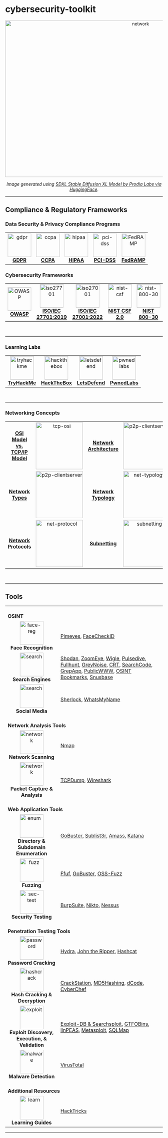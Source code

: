 # cybersecurity-toolkit

<p align='center'><img src="https://github.com/kariemoorman/cybersecurity-toolkit/blob/main/images/network_capture.png?raw=true" alt="network" style="height:500px; width:850px;"/></p>

<p align='center'><i>Image generated using <a href='https://huggingface.co/spaces/prodia/sdxl-stable-diffusion-xl'>SDXL Stable Diffusion XL Model by Prodia Labs via HuggingFace</a></i>.</p>

---

## Compliance & Regulatory Frameworks 

### Data Security & Privacy Compliance Programs

<table>
<tr>
  <td align='center'><a href='https://github.com/kariemoorman/cybersecurity-toolkit/blob/main/concepts/compliance.md#gdpr'><img src="https://bookcreator.com/wp-content/uploads/2018/04/GDPR-badge.png" alt='gdpr' width="75px;" height="75px; style="max-width:100%"><br><b>GDPR</b></a></td>
  <td align='center'><a href='https://github.com/kariemoorman/cybersecurity-toolkit/blob/main/concepts/compliance.md#ccpa'><img src='https://control.verygoodsecurity.com/dist/assets/img/solutions/ccpa-logo.png' alt='ccpa' width="75px;" height="75px; style="max-width:100%"><br><b>CCPA</b></a></td>
  <td align='center'><a href='https://github.com/kariemoorman/cybersecurity-toolkit/blob/main/concepts/compliance.md#hipaa'><img src='https://blxtraining.com/wp-content/uploads/HIPAA.png' alt='hipaa' width="75px;" height="75px; style="max-width:100%"><br><b>HIPAA</b></a></td>
  <td align='center'><a href='https://github.com/kariemoorman/cybersecurity-toolkit/blob/main/concepts/compliance.md#pci-dss'><img src='https://hrma-llc.com/company-blog/wp-content/uploads/2019/01/PCI-DSS-1-1024x692.png' alt='pci-dss' width="75px;" height="75px; style="max-width:100%"><br><b>PCI-DSS</b></a></td>
  <td align='center'><a href='https://www.fedramp.gov/'><img src='https://clipground.com/images/fedramp-logo-3.png' alt='FedRAMP' height="75px;" style="max-width:100%"><br><b>FedRAMP</b></a></td>
</tr>
</table>

### Cybersecurity Frameworks

<table>
<tr>
  <td align='center'><a href='https://owasp.org/API-Security/editions/2023/en/0x03-introduction/'><img src='https://cydrill.com/wp-content/uploads/owasp_logo_flat2_icon.png' alt='OWASP' width="75px;" height="75px;" style="max-width:100%"><br><b>OWASP</b></a></td>
<td align='center'><a href='https://cdn.standards.iteh.ai/samples/71670/8a8bcac5d3614f63bf02ab5d6cc0c07c/ISO-IEC-27701-2019.pdf'><img src='https://asrconsultoria.com.br/wp-content/uploads/2020/04/logo-ISO-27701.png' alt='iso27701' height="75px;" style="max-width:100%"><br><b>ISO/IEC
27701:2019</b></a></td>
  <td align='center'><a href='https://www.iso.org/obp/ui/en/#iso:std:iso-iec:27001:ed-3:v1:amd:1:v1:en'><img src='https://www.keppeldatacentres.com/file/sustainability/our-green-missions/certifications-and-awards/icons/iso-27001.png' alt='iso27001' width="75px;" height="75px; style="max-width:100%"><br><b>ISO/IEC 27001:2022</b></a></td>
  <td align='center'><a href='https://nvlpubs.nist.gov/nistpubs/CSWP/NIST.CSWP.29.pdf'><img src='https://hyperproof.io/wp-content/uploads/2023/06/framework-informational-page_hero-badges-nist-csf.png' alt='nist-csf' width="75px;" height="75px;" style="max-width:100%"><br><b>NIST CSF 2.0</b></a></td>
  <td align='center'><a href='https://nvlpubs.nist.gov/nistpubs/Legacy/SP/nistspecialpublication800-30r1.pdf'><img src='https://csrc.nist.gov/CSRC/media/Projects/risk-management/images-media/RMF%20Logos/PNG%20Format/NIST%20RMF%20Graphc-Implement%20Step.png' alt='nist-800-30' width="75px;" height="75px;" style="max-width:100%"><br><b>NIST 800-30</b></a></td>
</tr>
</table>

<br>

---

### Learning Labs

<table>
<tr>
  <td align='center'><a href='https://tryhackme.com'><img src='https://assets.tryhackme.com/img/favicon.png' alt='tryhackme' width="75px;" height="75px;" style="max-width:100%"><br><b>TryHackMe</b></a></td>
  <td align='center'><a href='https://www.hackthebox.com/'><img src='https://static-00.iconduck.com/assets.00/hack-the-box-icon-2048x2048-vce7bnzq.png' alt='hackthebox' width="75px;" height="75px;" style="max-width:100%"><br><b>HackTheBox</b></a></td>
  <td align='center'><a href='https://letsdefend.io/'><img src='https://letsdefend.io/static/img/letsdefend-logo.png' alt='letsdefend' width="75px;" height="75px;" style="max-width:100%"><br><b>LetsDefend</b></a></td>
  <td align='center'><a href='https://pwnedlabs.io/'><img src='https://media.licdn.com/dms/image/D4D0BAQGyV54pXIwndg/company-logo_200_200/0/1688997422011?e=2147483647&v=beta&t=GV1lgZcCLhyGligX9RkrwzjEQD-nZouBq6jJZSFA0ps' alt='pwnedlabs' width="75px;" height="75px;" style="max-width:100%"><br><b>PwnedLabs</b></a></td>
</tr>
</table>

<br>

---

### Networking Concepts

<table>
<tr>
  <td align='center'><a href='https://github.com/kariemoorman/cybersecurity-toolkit/blob/main/concepts/networking.md#osi-model-vs-tcp-ip-model'><b>OSI Model vs. TCP/IP Model</b></a></td>
  <td align='center'><a href='https://github.com/kariemoorman/cybersecurity-toolkit/blob/main/concepts/networking.md#osi-model-vs-tcp-ip-model'><img src='https://i0.wp.com/networkwalks.com/wp-content/uploads/2020/10/TCP-Model-3.png?w=863&ssl=1' alt='tcp-osi' height="150px;"  style="max-width:100%"></a></td>
  <td align='center'><a href='https://github.com/kariemoorman/cybersecurity-toolkit/blob/main/concepts/networking.md#network-architecture'><b>Network Architecture</b></a></td>
  <td align='center'><a href='https://github.com/kariemoorman/cybersecurity-toolkit/blob/main/concepts/networking.md#network-architecture'><img src='https://techterms.com/img/lg/client-server_model_1253.png' alt='p2p-clientserver' height="150px;"  style="max-width:100%;"></a></td>
</tr>
  <tr>
  <td align='center'><a href='https://github.com/kariemoorman/cybersecurity-toolkit/blob/main/concepts/networking.md#network-types'><b>Network Types</b></a></td>
  <td align='center'><a href='https://github.com/kariemoorman/cybersecurity-toolkit/blob/main/concepts/networking.md#network-types'><img src='https://cdn-icons-png.flaticon.com/512/10772/10772800.png' alt='p2p-clientserver' height="150px;"  style="max-width:100%;"></a></td>
  <td align='center'><a href='https://github.com/kariemoorman/cybersecurity-toolkit/blob/main/concepts/networking.md#network-typology'><b>Network Typology</b></a></td>
  <td align='center'><a href='https://github.com/kariemoorman/cybersecurity-toolkit/blob/main/concepts/networking.md#network-typology'><img src='https://cdn1.iconfinder.com/data/icons/data-and-network-4/100/Topology_network-512.png' alt='net-typology' height="150px;" style="max-width:100%;"></a></td>
</tr>
  <tr>
    <td align='center'><a href='https://github.com/kariemoorman/cybersecurity-toolkit/blob/main/concepts/networking.md#network-protocols'><b>Network Protocols</b></a></td>
    <td align='center'><a href='https://github.com/kariemoorman/cybersecurity-toolkit/blob/main/concepts/networking.md#network-protocols'><img src='https://www.vrwebconsulting.com/images/protocols.png' alt='net-protocol' height="150px;" style="max-width:100%;"></a></td>
    <td align='center'><a href='https://github.com/kariemoorman/cybersecurity-toolkit/blob/main/concepts/networking.md#subnetting'><b>Subnetting</b></a></td>
    <td align='center'><a href='https://github.com/kariemoorman/cybersecurity-toolkit/blob/main/concepts/networking.md#subnetting'><img src='https://www.accessagility.com/hs-fs/hubfs/Images/Blog%20Posts/43%20-%20Subnetting/subnetting-benefits-isolating-problems.png?width=590&name=subnetting-benefits-isolating-problems.png' alt='subnetting' height="150px;" style="max-width:100%;"></a></td>
  </tr>
</table>

<br>

---

## Tools 

<table>
  <tr>
    <td colspan="2"><br><b>OSINT</b><br></td>
  </tr>
  <tr>
    <td align='center'><img src='https://cdn-icons-png.flaticon.com/512/1461/1461141.png' alt='face-reg' style="max-width:100%;" height='75px;'><br><b>Face Recognition</b></td>
    <td><a href='https://pimeyes.com/en'>Pimeyes</a>, <a href='https://facecheck.id/'>FaceCheckID</a> </td>
  </tr>
  <tr>
    <td align='center'><img src='https://cdn-icons-png.flaticon.com/512/8552/8552520.png' alt='search' style="max-width:100%;" height='75px;'><br><b>Search Engines</b></td>
    <td><a href='https://www.shodan.io'>Shodan</a>, <a href='https://www.zoomeye.org/'>ZoomEye</a>, <a href='https://wigle.net/'>Wigle</a>, <a href='https://pulsedive.com'>Pulsedive</a>, <a href='https://fullhunt.io/'>Fullhunt</a>, <a href='https://viz.greynoise.io/'>GreyNoise</a>, <a href='https://crt.sh'>CRT</a>, <a href='https://searchcode.com/'>SearchCode</a>, <a href='https://grep.app'>GrepApp</a>, <a href='https://publicwww.com/'>PublicWWW</a>, <a href='https://github.com/Soulsender/hacking-osint-bookmarks/tree/main'>OSINT Bookmarks</a>, <a href='https://snusbase.com/'>Snusbase</a></td>
  </tr>
  <tr>
    <td align='center'><img src='https://pluspng.com/img-png/social-media-png-download-social-media-png-images-transparent-gallery-advertisement-3000.png' alt='search' style="max-width:100%;" height='75px;'><br><b>Social Media</b></td>
    <td><a href='https://github.com/sherlock-project/sherlock#installation'>Sherlock</a>, <a href='https://whatsmyname.app/'>WhatsMyName</a></td>
  </tr>
  <tr>
    <td colspan="2"><br><b>Network Analysis Tools</b><br></td>
  </tr>
  <tr>
    <td align='center'><img src='https://cdn1.iconfinder.com/data/icons/big-data-color-line/64/computer_network-512.png' alt='network' style="max-width:100%;" height='75px;'><br><b>Network Scanning</b></td>
    <td><a href='https://github.com/kariemoorman/cybersecurity-toolkit/blob/main/tools/nmap.md'>Nmap</a></td>
  </tr>
  <tr>
    <td align='center'><img src='https://hurbad.com/wp-content/uploads/2021/12/Cisco-Packet-Tracer.png' alt='network' style="max-width:100%;" height='75px;'><br><b>Packet Capture & Analysis</b></td>
    <td><a href='https://github.com/kariemoorman/cybersecurity-toolkit/blob/main/tools/tcpdump.md'>TCPDump</a>, <a href='https://github.com/kariemoorman/cybersecurity-toolkit/blob/main/tools/wireshark.md'>Wireshark</a></td>
  </tr>
  <tr>
    <td colspan="2"><br><b>Web Application Tools</b><br></td>
  </tr>
  <tr>
    <td align='center'><img src='https://m2host.com/img/features-img/iconhome.png' alt='enum' style="max-width:100%;" height='75px;'><br><b>Directory & Subdomain Enumeration</b></td>
    <td><a href='https://github.com/kariemoorman/cybersecurity-toolkit/blob/main/tools/gobuster.md'>GoBuster</a>, <a href='https://github.com/aboul3la/Sublist3r'>Sublist3r</a>, <a href='https://github.com/owasp-amass/amass'>Amass</a>, <a href='https://github.com/projectdiscovery/katana'>Katana</a></td>
  </tr>
  <tr>
    <td align='center'><img src='https://cdn-icons-png.flaticon.com/512/4091/4091048.png' alt='fuzz' style="max-width:100%;" height='75px;'><br><b>Fuzzing</b></td>
    <td><a href='https://github.com/ffuf/ffuf'>Ffuf</a>, <a href='https://github.com/kariemoorman/cybersecurity-toolkit/blob/main/tools/gobuster.md'>GoBuster</a>, <a href='https://google.github.io/oss-fuzz/'>OSS-Fuzz</a></td>
  </tr>
  <tr>
    <td align='center'><img src='https://www.devstringx.com/wp-content/uploads/2018/05/Security-Testing.png' alt='sec-test' style="max-width:100%;" height='75px;'><br><b>Security Testing</b></td>
    <td><a href='https://portswigger.net/'>BurpSuite</a>, <a href='https://www.mankier.com/1/nikto'>Nikto</a>, <a href='https://www.tenable.com/products/nessus'>Nessus</a></td>
  </tr>
  <tr>
    <td colspan="2"><br><b>Penetration Testing Tools</b><br></td>
  </tr>
  <tr>
    <td align='center'><img src='https://cdn-icons-png.flaticon.com/512/5321/5321806.png' alt='password' style="max-width:100%;" height='75px;'><br><b>Password Cracking</b></td>
    <td><a href='https://github.com/kariemoorman/cybersecurity-toolkit/blob/main/tools/password_cracking.md#hydra'>Hydra</a>, <a href='https://github.com/kariemoorman/cybersecurity-toolkit/blob/main/tools/password_cracking.md#john-the-ripper'>John the Ripper</a>, <a href='https://github.com/kariemoorman/cybersecurity-toolkit/blob/main/tools/password_cracking.md#hashcat'>Hashcat</a></td>
  </tr>
  <tr>
    <td align='center'><img src='https://cdn.iconscout.com/icon/premium/png-256-thumb/cryptographic-hash-2-810993.png' alt='hashcrack' style="max-width:100%;" height='75px;'><br><b>Hash Cracking & Decryption</b></td>
    <td><a href='https://crackstation.net/'>CrackStation</a>, <a href='https://md5hashing.net/'>MD5Hashing</a>, <a href='https://www.dcode.fr/'>dCode</a>, <a href='https://gchq.github.io/CyberChef/'>CyberChef</a></td>
  </tr>
  <tr>
    <td align='center'><img src='https://cdn-icons-png.flaticon.com/512/10961/10961343.png' alt='exploit' style="max-width:100%;" height='75px;'><br><b>Exploit Discovery, Execution, & Validation</b></td>
    <td><a href='https://www.exploit-db.com/'>Exploit-DB & Searchsploit</a>, <a href='https://gtfobins.github.io/'>GTFOBins</a>, <a href='https://github.com/carlospolop/PEASS-ng/tree/master/linPEAS'>linPEAS</a>, <a href='https://www.metasploit.com/'>Metasploit</a>, <a href='https://sqlmap.org/'>SQLMap</a></td>
  </tr>
  <tr>
    <td align='center'><img src='https://static.vecteezy.com/system/resources/previews/010/161/598/original/malware-detected-3d-illustration-png.png' alt='malware' style="max-width:100%;" height='75px;'><br><b>Malware Detection</b></td>
    <td><a href='https://www.virustotal.com'>VirusTotal</a></td>
  </tr>
  <tr>
    <td colspan="2"><br><b>Additional Resources</b><br></td>
  </tr>
  <tr>
    <td align='center'><img src='https://icon-library.com/images/learning-icon-png/learning-icon-png-18.jpg' alt='learn' style="max-width:100%;" height='75px;'><br><b>Learning Guides</b></td>
    <td><a href='https://book.hacktricks.xyz/'>HackTricks</a></td>
  </tr>
</table>






---
